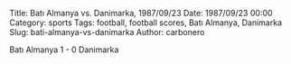 Title: Batı Almanya vs. Danimarka, 1987/09/23
Date: 1987/09/23 00:00
Category: sports
Tags: football, football scores, Batı Almanya, Danimarka
Slug: bati-almanya-vs-danimarka
Author: carbonero


Batı Almanya 1 - 0 Danimarka
